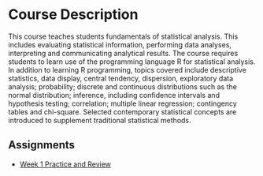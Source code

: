 # Course Description

This course teaches students fundamentals of statistical analysis. This includes evaluating statistical information, performing data analyses, interpreting and communicating analytical results. The course requires students to learn use of the programming language R for statistical analysis. In addition to learning R programming, topics covered include descriptive statistics, data display, central tendency, dispersion, exploratory data analysis; probability; discrete and continuous distributions such as the normal distribution; inference, including confidence intervals and hypothesis testing; correlation; multiple linear regression; contingency tables and chi-square. Selected contemporary statistical concepts are introduced to supplement traditional statistical methods.  

## Assignments
- [Week 1 Practice and Review](Week%201/README.md)